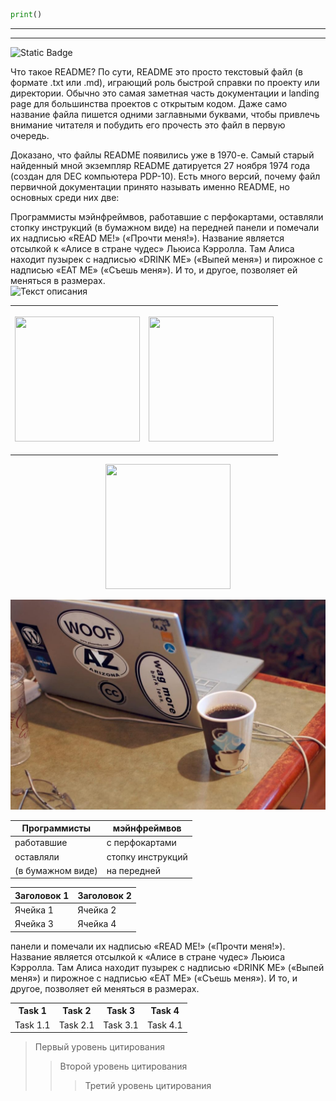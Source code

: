 ```python 
print()
```
___
---

![Static Badge](https://img.shields.io/badge/any_text-you_like-blue)

Что такое README?
По сути, README это просто текстовый файл (в формате .txt или .md), играющий роль быстрой справки по проекту или директории. Обычно это самая заметная часть документации и landing page для большинства проектов с открытым кодом. Даже само название файла пишется одними заглавными буквами, чтобы привлечь внимание читателя и побудить его прочесть это файл в первую очередь.

Доказано, что файлы README появились уже в 1970-е. Самый старый найденный мной экземпляр README датируется 27 ноября 1974 года (создан для DEC компьютера PDP-10). Есть много версий, почему файл первичной документации принято называть именно README, но основных среди них две:

Программисты мэйнфреймвов, работавшие с перфокартами, оставляли стопку инструкций (в бумажном виде) на передней панели и помечали их надписью «READ ME!» («Прочти меня!»).
Название является отсылкой к «Алисе в стране чудес» Льюиса Кэрролла. Там Алиса находит пузырек с надписью «DRINK ME» («Выпей меня») и пирожное с надписью «EAT ME» («Съешь меня»). И то, и другое, позволяет ей меняться в размерах.  
![Текст описания](https://img.itch.zone/aW1nLzc2ODcwMTkuZ2lm/original/qb91Cu.gif)   
<table align="center">
    <tr>
        <th>
            <p> <img  src="https://img.itch.zone/aW1nLzc2ODcwMTkuZ2lm/original/qb91Cu.gif" width="200" height="200"/></p>                        
        </th>
        <th>
            <p> <img  src="https://cdn.pixabay.com/photo/2023/06/03/17/11/giraffe-8038107_1280.jpg" width="200" height="200"/></p>            
        </th>
    </tr>
</table>    
<p align="center"> <img  src="https://cdn.pixabay.com/photo/2023/06/03/17/11/giraffe-8038107_1280.jpg" width="200" height="200"/></p>


<p class="aligncenter">
    <img src="img/coffee-meal-food-drink-plpconnectu-2009365-229609-pxhere.com-min-1024x682.jpg" alt="изображение в центре параграфа" />
</p>

| Программисты      | мэйнфреймвов       | 
| -------------    |---------------  |
| работавшие        | с перфокартами     |
| оставляли         | стопку инструкций  |
| (в бумажном виде) | на передней        |

| Заголовок 1 | Заголовок 2 |
| ----------- | ----------- |
| Ячейка 1    | Ячейка 2   |
| Ячейка 3    | Ячейка 4   |

панели и помечали их надписью «READ ME!» («Прочти меня!»).
Название является отсылкой к «Алисе в стране чудес» Льюиса Кэрролла. Там Алиса находит пузырек с надписью «DRINK ME» («Выпей меня») и пирожное с надписью «EAT ME» («Съешь меня»). И то, и другое, позволяет ей меняться в размерах.
<table>
  <tr>
    <th>Task 1</th>
    <th>Task 2</th>
    <th>Task 3</th>
    <th>Task 4</th>
  </tr>
  <tr>
    <td>Task 1.1</td>
    <td>Task 2.1</td>
    <td>Task 3.1</td>
    <td>Task 4.1</td>
  </tr>
</table>

> Первый уровень цитирования
>> Второй уровень цитирования
>>> Третий уровень цитирования
